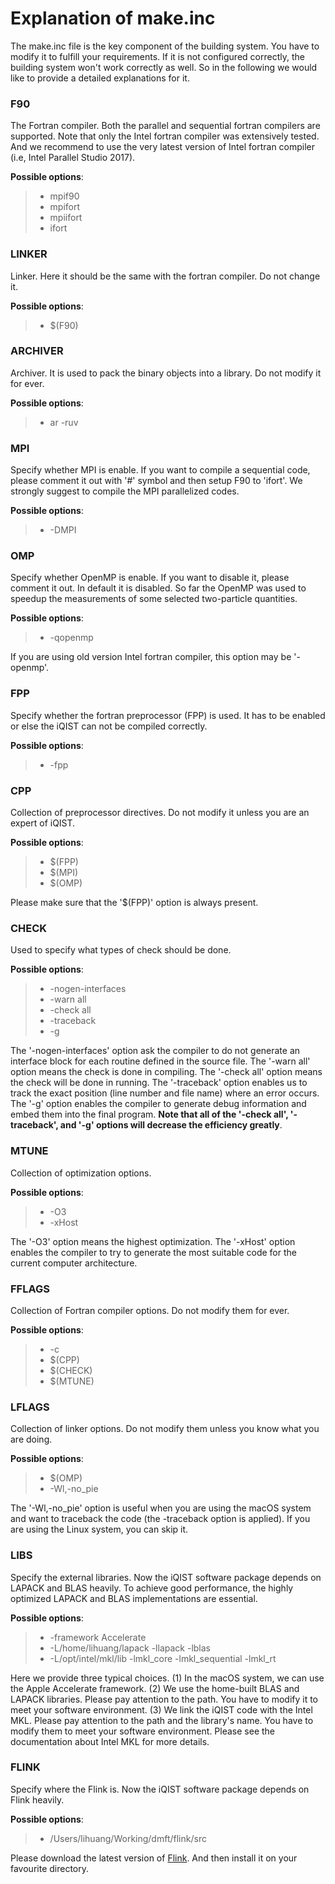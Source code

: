# Explanation of make.inc

The make.inc file is the key component of the building system. You have to modify it to fulfill your requirements. If it is not configured correctly, the building system won't work correctly as well. So in the following we would like to provide a detailed explanations for it.

### F90

The Fortran compiler. Both the parallel and sequential fortran compilers are supported. Note that only the Intel fortran compiler was extensively tested. And we recommend to use the very latest version of Intel fortran compiler (i.e, Intel Parallel Studio 2017).

**Possible options**:

> * mpif90
> * mpifort
> * mpiifort
> * ifort

### LINKER

Linker. Here it should be the same with the fortran compiler. Do not change it.

**Possible options**:

> * \$\(F90\)

### ARCHIVER

Archiver. It is used to pack the binary objects into a library. Do not modify it for ever.

**Possible options**:

> * ar -ruv

### MPI

Specify whether MPI is enable. If you want to compile a sequential code, please comment it out with '#' symbol and then setup F90 to 'ifort'. We strongly suggest to compile the MPI parallelized codes.

**Possible options**:

> * -DMPI

### OMP

Specify whether OpenMP is enable. If you want to disable it, please comment it out. In default it is disabled. So far the OpenMP was used to speedup the measurements of some selected two-particle quantities.

**Possible options**:

> * -qopenmp

If you are using old version Intel fortran compiler, this option may be '-openmp'.

### FPP

Specify whether the fortran preprocessor (FPP) is used. It has to be enabled or else the iQIST can not be compiled correctly.

**Possible options**:

> * -fpp

### CPP

Collection of preprocessor directives. Do not modify it unless you are an expert of iQIST.

**Possible options**:

> * \$\(FPP\)
> * \$\(MPI\)
> * \$\(OMP\)

Please make sure that the '\$\(FPP\)' option is always present.

### CHECK

Used to specify what types of check should be done.

**Possible options**:

> * -nogen-interfaces
> * -warn all
> * -check all
> * -traceback
> * -g

The '-nogen-interfaces' option ask the compiler to do not generate an interface block for each routine defined in the source file. The '-warn all' option means the check is done in compiling. The '-check all' option means the check will be done in running. The '-traceback' option enables us to track the exact position (line number and file name) where an error occurs. The '-g' option enables the compiler to generate debug information and embed them into the final program. **Note that all of the '-check all', '-traceback', and '-g' options will decrease the efficiency greatly**.

### MTUNE

Collection of optimization options.

**Possible options**:

> * -O3
> * -xHost

The '-O3' option means the highest optimization. The '-xHost' option enables the compiler to try to generate the most suitable code for the current computer architecture.

### FFLAGS

Collection of Fortran compiler options. Do not modify them for ever.

**Possible options**:

> * -c
> * \$\(CPP\)
> * \$\(CHECK\)
> * \$\(MTUNE\)

### LFLAGS

Collection of linker options. Do not modify them unless you know what you are doing.

**Possible options**:

> * \$\(OMP\)
> * -Wl,-no_pie

The '-Wl,-no_pie' option is useful when you are using the macOS system and want to traceback the code (the -traceback option is applied). If you are using the Linux system, you can skip it.

### LIBS

Specify the external libraries. Now the iQIST software package depends on LAPACK and BLAS heavily. To achieve good performance, the highly optimized LAPACK and BLAS implementations are essential.

**Possible options**:

> * -framework Accelerate
> * -L/home/lihuang/lapack -llapack -lblas
> * -L/opt/intel/mkl/lib -lmkl_core -lmkl_sequential -lmkl_rt

Here we provide three typical choices. (1) In the macOS system, we can use the Apple Accelerate framework. (2) We use the home-built BLAS and LAPACK libraries. Please pay attention to the path. You have to modify it to meet your software environment. (3) We link the iQIST code with the Intel MKL. Please pay attention to the path and the library's name. You have to modify them to meet your software environment. Please see the documentation about Intel MKL for more details.

### FLINK

Specify where the Flink is. Now the iQIST software package depends on Flink heavily.

**Possible options**:

> * /Users/lihuang/Working/dmft/flink/src

Please download the latest version of [Flink](https://github.com/huangli712/Flink). And then install it on your favourite directory.
